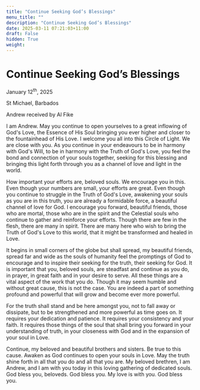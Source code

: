 ```yaml
---
title: "Continue Seeking God’s Blessings"
menu_title: ""
description: "Continue Seeking God’s Blessings"
date: 2025-03-11 07:21:03+11:00
draft: False
hidden: True
weight:
---
```

# Continue Seeking God’s Blessings

January 12<sup>th</sup>, 2025

St Michael, Barbados

Andrew received by Al Fike

I am Andrew. May you continue to open yourselves to a great inflowing of God's Love, the Essence of His Soul bringing you ever higher and closer to the fountainhead of His Love. I welcome you all into this Circle of Light. We are close with you. As you continue in your endeavours to be in harmony with God's Will, to be in harmony with the Truth of God's Love, you feel the bond and connection of your souls together, seeking for this blessing and bringing this light forth through you as a channel of love and light in the world.

How important your efforts are, beloved souls. We encourage you in this. Even though your numbers are small, your efforts are great. Even though you continue to struggle in the Truth of God's Love, awakening your souls as you are in this truth, you are already a formidable force, a beautiful channel of love for God. I encourage you forward, beautiful friends, those who are mortal, those who are in the spirit and the Celestial souls who continue to gather and reinforce your efforts. Though there are few in the flesh, there are many in spirit. There are many here who wish to bring the Truth of God's Love to this world, that it might be transformed and healed in Love.

It begins in small corners of the globe but shall spread, my beautiful friends, spread far and wide as the souls of humanity feel the promptings of God to encourage and to inspire their seeking for the truth, their seeking for God. It is important that you, beloved souls, are steadfast and continue as you do, in prayer, in great faith and in your desire to serve. All these things are a vital aspect of the work that you do. Though it may seem humble and without great cause, this is not the case. You are indeed a part of something profound and powerful that will grow and become ever more powerful.

For the truth shall stand and be here amongst you, not to fall away or dissipate, but to be strengthened and more powerful as time goes on. It requires your dedication and patience. It requires your consistency and your faith. It requires those things of the soul that shall bring you forward in your understanding of truth, in your closeness with God and in the expansion of your soul in Love.

Continue, my beloved and beautiful brothers and sisters. Be true to this cause. Awaken as God continues to open your souls in Love. May the truth shine forth in all that you do and all that you are. My beloved brethren, I am Andrew, and I am with you today in this loving gathering of dedicated souls. God bless you, beloveds. God bless you. My love is with you. God bless you.
